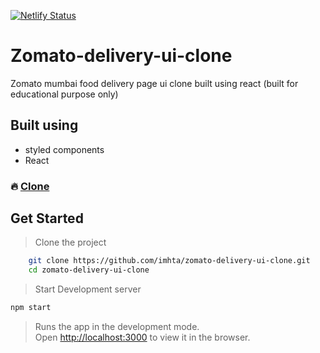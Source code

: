 [![Netlify Status](https://api.netlify.com/api/v1/badges/4df80935-116b-4054-8713-de21b0625fdd/deploy-status)](https://app.netlify.com/sites/zomato-delivery/deploys)
# Zomato-delivery-ui-clone
Zomato mumbai food delivery page ui clone built using react (built for educational purpose only)

## Built using
   - styled components 
   - React
### :fire: [Clone](https://zomato-delivery.netlify.com)
## Get Started

> Clone the project 

```bash
    git clone https://github.com/imhta/zomato-delivery-ui-clone.git
    cd zomato-delivery-ui-clone
```
> Start Development server

```bash
npm start
```

> Runs the app in the development mode.<br />
Open [http://localhost:3000](http://localhost:3000) to view it in the browser.



